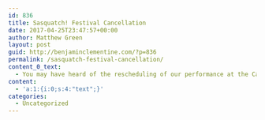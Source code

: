 ```yaml
---
id: 836
title: Sasquatch! Festival Cancellation
date: 2017-04-25T23:47:57+00:00
author: Matthew Green
layout: post
guid: http://benjaminclementine.com/?p=836
permalink: /sasquatch-festival-cancellation/
content_0_text:
  - You may have heard of the rescheduling of our performance at the Carnegie Hall. As it happens when it rains ... knee deep in mixing, mastering and fine tuning the album. We’re almost there but I’m afraid we’re having to cancel our Sasquatch performance next month to finish. The festival has a fantastic lineup with Bonobo, and we hope you will enjoy the festival without us on board. We hope to return to Sasquatch another year and sorry we won’t see you there this time.
content:
  - 'a:1:{i:0;s:4:"text";}'
categories:
  - Uncategorized
---
```

